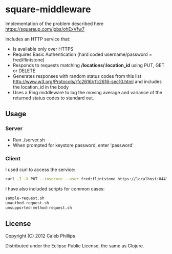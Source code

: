 # square-middleware

Implementation of the problem described here https://squareup.com/jobs/ohExVfw7

Includes an HTTP service that:

* Is available only over HTTPS
* Requires Basic Authentication (hard coded username/password = fred/flintstone)
* Responds to requests matching **/locations/:location_id** using PUT, GET or DELETE
* Generates responses with random status codes from this list http://www.w3.org/Protocols/rfc2616/rfc2616-sec10.html and includes the location_id in the body
* Uses a Ring middleware to log the moving average and variance of the returned status codes to standard out.

## Usage

### Server

* Run ./server.sh
* When prompted for keystore password, enter 'password'

### Client

I used curl to access the service:

```bash
curl -I -X PUT --insecure --user fred:flintstone https://localhost:8443/locations/123
```

I have also included scripts for common cases:

```bash
sample-request.sh
unauthed-request.sh
unsupported-method-request.sh
```

## License

Copyright (C) 2012 Caleb Phillips

Distributed under the Eclipse Public License, the same as Clojure.
